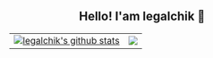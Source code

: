 <div align="center">
  <h2>Hello! I'am legalchik 👋      </h2>
  <table>
    <td>
      <a href="https://github.com/legalchik"><img align="center" src="https://github-readme-stats.vercel.app/api?username=legalchik&show_icons=true&include_all_commits=true&theme=tokyonight&hide_border=true&bg_color=00000012&title_color=9b00ac" alt="legalchik's github stats" /></a>
    </td>
    <td>
      <a href="https://github.com/legalchik"><img align="center" src="https://github-readme-stats.vercel.app/api/top-langs/?username=legalchik&layout=compact&theme=tokyonight&hide_border=true&bg_color=00000012&title_color=9b00ac" /></a>
    </td>
  </table>
</div>
